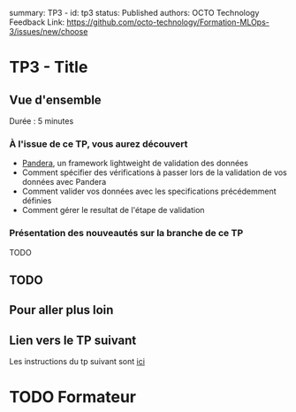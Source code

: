 summary: TP3 - 
id: tp3
status: Published
authors: OCTO Technology
Feedback Link: https://github.com/octo-technology/Formation-MLOps-3/issues/new/choose

# TP3 - Title

## Vue d'ensemble

Durée : 5 minutes


### À l'issue de ce TP, vous aurez découvert

- [Pandera](https://pandera.readthedocs.io/en/stable/index.html), un framework lightweight de validation des données
- Comment spécifier des vérifications à passer lors de la validation de vos données avec Pandera
- Comment valider vos données avec les specifications précédemment définies
- Comment gérer le resultat de l'étape de validation

### Présentation des nouveautés sur la branche de ce TP

TODO

## TODO

## Pour aller plus loin


## Lien vers le TP suivant

Les instructions du tp suivant sont [ici](https://octo-technology.github.io/Formation-MLOps-3/tp4#0)

# TODO Formateur
